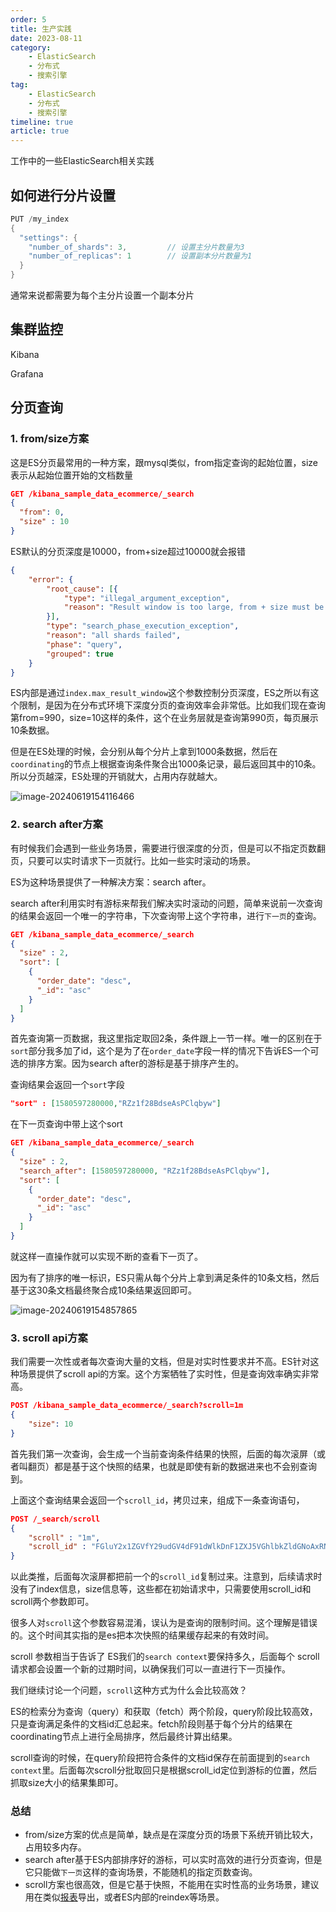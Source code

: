 ```yaml
---
order: 5
title: 生产实践
date: 2023-08-11
category: 
    - ElasticSearch
    - 分布式
    - 搜索引擎
tag: 
    - ElasticSearch
    - 分布式
    - 搜索引擎
timeline: true
article: true	
---
```


工作中的一些ElasticSearch相关实践

## 如何进行分片设置

```java
PUT /my_index
{
  "settings": {
    "number_of_shards": 3,         // 设置主分片数量为3
    "number_of_replicas": 1        // 设置副本分片数量为1
  }
}
```

通常来说都需要为每个主分片设置一个副本分片

## 集群监控

Kibana

Grafana

## 分页查询

### 1. from/size方案

这是ES分页最常用的一种方案，跟mysql类似，from指定查询的起始位置，size表示从起始位置开始的文档数量

```json
GET /kibana_sample_data_ecommerce/_search
{
  "from": 0, 
  "size" : 10
}
```

ES默认的分页深度是10000，from+size超过10000就会报错

```json
{
	"error": {
		"root_cause": [{
			"type": "illegal_argument_exception",
			"reason": "Result window is too large, from + size must be less than or equal to: [10000] but was [10009]. See the scroll api for a more efficient way to request large data sets. This limit can be set by changing the [index.max_result_window] index level setting."
		}],
		"type": "search_phase_execution_exception",
		"reason": "all shards failed",
		"phase": "query",
		"grouped": true
	}
}
```

ES内部是通过`index.max_result_window`这个参数控制分页深度，ES之所以有这个限制，是因为在分布式环境下深度分页的查询效率会非常低。比如我们现在查询第from=990，size=10这样的条件，这个在业务层就是查询第990页，每页展示10条数据。

但是在ES处理的时候，会分别从每个分片上拿到1000条数据，然后在`coordinating`的节点上根据查询条件聚合出1000条记录，最后返回其中的10条。所以分页越深，ES处理的开销就大，占用内存就越大。

![image-20240619154116466](https://raw.githubusercontent.com/du-mozzie/PicGo/master/images/image-20240619154116466.png)

### 2. search after方案

有时候我们会遇到一些业务场景，需要进行很深度的分页，但是可以不指定页数翻页，只要可以实时请求下一页就行。比如一些实时滚动的场景。

ES为这种场景提供了一种解决方案：search after。

search after利用实时有游标来帮我们解决实时滚动的问题，简单来说前一次查询的结果会返回一个唯一的字符串，下次查询带上这个字符串，进行`下一页`的查询。

```json
GET /kibana_sample_data_ecommerce/_search
{
  "size" : 2,
  "sort": [
    {
      "order_date": "desc",
      "_id": "asc"
    }
  ]
}
```

首先查询第一页数据，我这里指定取回2条，条件跟上一节一样。唯一的区别在于`sort`部分我多加了id，这个是为了在`order_date`字段一样的情况下告诉ES一个可选的排序方案。因为search after的游标是基于排序产生的。

查询结果会返回一个`sort`字段

```json
"sort" : [1580597280000,"RZz1f28BdseAsPClqbyw"]
```

在下一页查询中带上这个sort

```json
GET /kibana_sample_data_ecommerce/_search
{
  "size" : 2,
  "search_after": [1580597280000, "RZz1f28BdseAsPClqbyw"],
  "sort": [
    {
      "order_date": "desc",
      "_id": "asc"
    }
  ]
}
```

就这样一直操作就可以实现不断的查看下一页了。

因为有了排序的唯一标识，ES只需从每个分片上拿到满足条件的10条文档，然后基于这30条文档最终聚合成10条结果返回即可。

![image-20240619154857865](https://raw.githubusercontent.com/du-mozzie/PicGo/master/images/image-20240619154857865.png)

### 3. scroll api方案

我们需要一次性或者每次查询大量的文档，但是对实时性要求并不高。ES针对这种场景提供了scroll api的方案。这个方案牺牲了实时性，但是查询效率确实非常高。

```json
POST /kibana_sample_data_ecommerce/_search?scroll=1m
{
    "size": 10
}
```

首先我们第一次查询，会生成一个当前查询条件结果的快照，后面的每次滚屏（或者叫翻页）都是基于这个快照的结果，也就是即使有新的数据进来也不会别查询到。

上面这个查询结果会返回一个`scroll_id`，拷贝过来，组成下一条查询语句，

```json
POST /_search/scroll
{
    "scroll" : "1m",
  	"scroll_id" : "FGluY2x1ZGVfY29udGV4dF91dWlkDnF1ZXJ5VGhlbkZldGNoAxRNOVI1TDVBQjQwNXNWamdheDhsbQAAAAAG3LpoFklpZjM3MTVVU1BhbjhJdmJyZzJZOFEUTkZGNUw1QUJlMG5tSHVMeHg5YUEAAAAABt5pNRZOaEdXV3JpUVFXLTh4U0ZNME1IdUN3FDFLZDVMNUFCeTAtcTc2SFd4Njk0AAAAAAbQiZUWQ1J1VllmOVhRcmVSTzFqcVpCeWtBZw"
}
```

以此类推，后面每次滚屏都把前一个的`scroll_id`复制过来。注意到，后续请求时没有了index信息，size信息等，这些都在初始请求中，只需要使用scroll_id和scroll两个参数即可。

很多人对`scroll`这个参数容易混淆，误认为是查询的限制时间。这个理解是错误的。这个时间其实指的是es把本次快照的结果缓存起来的有效时间。

scroll 参数相当于告诉了 ES我们的`search context`要保持多久，后面每个 scroll 请求都会设置一个新的过期时间，以确保我们可以一直进行下一页操作。

我们继续讨论一个问题，`scroll`这种方式为什么会比较高效？

ES的检索分为查询（query）和获取（fetch）两个阶段，query阶段比较高效，只是查询满足条件的文档id汇总起来。fetch阶段则基于每个分片的结果在coordinating节点上进行全局排序，然后最终计算出结果。

scroll查询的时候，在query阶段把符合条件的文档id保存在前面提到的`search context`里。后面每次scroll分批取回只是根据scroll_id定位到游标的位置，然后抓取size大小的结果集即可。

### 总结

- from/size方案的优点是简单，缺点是在深度分页的场景下系统开销比较大，占用较多内存。
- search after基于ES内部排序好的游标，可以实时高效的进行分页查询，但是它只能做`下一页`这样的查询场景，不能随机的指定页数查询。
- scroll方案也很高效，但是它基于快照，不能用在实时性高的业务场景，建议用在类似[报表](https://cloud.tencent.com/product/bi?from_column=20065&from=20065)导出，或者ES内部的reindex等场景。